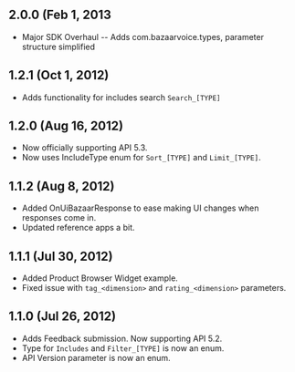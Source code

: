 ## 2.0.0 (Feb 1, 2013
* Major SDK Overhaul -- Adds com.bazaarvoice.types, parameter structure simplified

## 1.2.1 (Oct 1, 2012)

* Adds functionality for includes search ```Search_[TYPE]```

## 1.2.0 (Aug 16, 2012)

* Now officially supporting API 5.3.
* Now uses IncludeType enum for ```Sort_[TYPE]``` and ```Limit_[TYPE]```.

## 1.1.2 (Aug 8, 2012)

* Added OnUiBazaarResponse to ease making UI changes when responses come in.
* Updated reference apps a bit.

## 1.1.1 (Jul 30, 2012)

* Added Product Browser Widget example.
* Fixed issue with ```tag_<dimension>``` and ```rating_<dimension>``` parameters.

## 1.1.0 (Jul 26, 2012)

* Adds Feedback submission. Now supporting API 5.2.
* Type for ```Includes``` and ```Filter_[TYPE]``` is now an enum.
* API Version parameter is now an enum.

